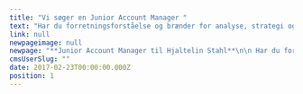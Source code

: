 ```yaml
---
title: "Vi søger en Junior Account Manager "
text: "Har du forretningsforståelse og brænder for analyse, strategi og kreativitet, og kan du omsætte det hele til stærke kommunikations- og marketingsanbefalinger for vores kunder? Så er du måske den Junior Account Manager, vi søger til Hjaltelin Stahls kontaktteam."
link: null
newpageimage: null
newpage: "**Junior Account Manager til Hjaltelin Stahl**\n\n Har du forretningsforståelse og brænder for analyse, strategi og kreativitet, og kan du omsætte det hele til stærke kommunikations- og marketingsanbefalinger for vores kunder? Så er du måske den Junior Account Manager, vi søger til Hjaltelin Stahls kontaktteam. \n\n**Stillingen**\n\n Vi leder efter en skarp profil, der kan indgå som en del af vores kontakt-team og være med til at drive en eller flere af bureauets kunder på dagligt plan. Som Junior Account Manager skal du assistere dit team med at omdanne strategisk og kreativ indsigt til konkrete anbefalinger samt løsninger for kunderne. Du vil som Junior Account Manager komme til at arbejde tæt sammen med gruppens kontaktchef og op til flere projektledere, lige fra oplægsfase til eksekvering. Du vil hurtigt få ansvar for egne opgaver, indledningsvis på en enkelt kunde, hvor det forventes, at du kan løbe med boldene selv og ikke mindst involvere de specialister, lige fra kreative til udviklere, som det kræver at løse opgaven. \n\n**Profilen vi søger...**\n\n- Har en stærk forståelse for marketing og kommunikation - cross media   \n- Er proaktiv og nysgerrig efter at lære og opnå ny viden inden for feltet og på tværs af dets discipliner   \n- Er klar på at tage ansvar og løbe med boldene (også selvom det er uprøvet territorie) \n- Er en holdspiller der er udadvendt og som kan tale med både kunder, kreative og udviklere \n- Er i stand til at jonglere med deadlines, budgettering, pipelines og drift\n- Parat til at lægge både energi og tid i at udvikle stærke løsninger for kunderne\n\n**Vi forventer at du...*\n\n- Har en relevant uddannelse inden for marketing og kommunikation (gerne en kandidatgrad) eller i gang med at færdiggøre en\n- Har 1-3 års erfaring fra bureau gerne med fokus på digital marketing og strategi\n- Formår at sammensætte og fremføre en visuel og overbevisende præsentation via powerpoint\n- Har forretningsforståelse ift. at identificere udfordringer for kunderne og formår at lave oplæg/anbefalinger på baggrund af dette\n- Kan tænke strategisk, analytisk og kreativt og omsætte det til handling\n- Har erfaring med at drive en account, eller dele af den, tage kundemøder og sikre resultater for kunden og bureauet    \n\n**Hvem er vi?**\n\nHjaltelin Stahl er et cross media reklamebureau med mere end 130 medarbejdere, der arbejder med kommunikation på tværs af medier og platforme for kunder som Nykredit, IKEA, Telia, Arla, Synoptik, Post Danmark, Københavns Lufthavne og mange flere. Hjaltelin Stahl er en ung og levende arbejdsplads, der konstant udvikler sig for at være blandt de bedste bureauer i branchen. \n\n**Sådan søger du**\n\nSend din ansøgning og CV til jobapplication@hjaltelinstahl.com. Har du spørgsmål til stillingen er du velkommen til at kontakte Account Director Søren Brix på [sbr@hjaltelinstahl.com](mailto:sbr@hjaltelinstahl.com) eller tlf. 60404554. Stillingen besættes, når den rigtige kandidat er fundet, og samtaler afholdes løbende. \n"
cmsUserSlug: ""
date: 2017-02-23T00:00:00.000Z
position: 1
---
```


